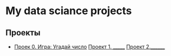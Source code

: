 # My data sciance projects


## Проекты

* [Проек 0. Игра: Угадай число]()
  [Проект 1. _____](____)
  [Проект 2.______](____)